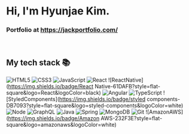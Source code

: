<h1> Hi, I'm Hyunjae Kim.</h1>

<p>
  <h3>
    Portfolio at 
    <a href="https://jackportfolio.com/">
      https://jackportfolio.com/
    </a>
  </h3>
</p>

<br />
<h2> My tech stack 📚 </h2>

![HTML5](https://img.shields.io/badge/-HTML5-F05032?style=for-the-badge&logo=html5&logoColor=ffffff)
![CSS3](https://img.shields.io/badge/-CSS3-007ACC?style=for-the-badge&logo=css3)
![JavaScript](https://img.shields.io/badge/-JavaScript-%23F7DF1C?style=for-the-badge&logo=javascript&logoColor=000000&labelColor=%23F7DF1C&color=%23FFCE5A)
![React](https://img.shields.io/badge/-React-222222?style=for-the-badge&logo=react)
![ReactNative](https://img.shields.io/badge/React Native-61DAFB?style=flat-square&logo=React&logoColor=black)
![Angular](https://img.shields.io/badge/angular.js-DD0031?style=flat-square&logo=angularjs&logoColor=white)
![TypeScript](https://img.shields.io/badge/-TypeScript-007ACC?style=for-the-badge&logo=typescript&logoColor=white)
![StyledComponents](https://img.shields.io/badge/styled components-DB7093?style=flat-square&logo=styled-components&logoColor=white)
![Node](https://img.shields.io/badge/-Nodejs-43853d?style=for-the-badge&logo=Node.js&logoColor=white)
![GraphQL](https://img.shields.io/badge/GraphQL-E10098?style=flat-square&logo=GraphQL&logoColor=white)
![Java](https://img.shields.io/badge/HTML5-E34F26?style=flat-square&logo=html5&logoColor=white)
![Spring](https://img.shields.io/badge/Selenium-43B02A?style=flat-square&logo=Selenium&logoColor=white)
![MongoDB](https://img.shields.io/badge/MongoDB-47A248?style=flat-square&logo=MongoDB&logoColor=white)
![Git](https://img.shields.io/badge/-Git-F05032?style=for-the-badge&logo=git&logoColor=ffffff)
![AmazonAWS](https://img.shields.io/badge/Amazon AWS-232F3E?style=flat-square&logo=amazonaws&logoColor=white)
